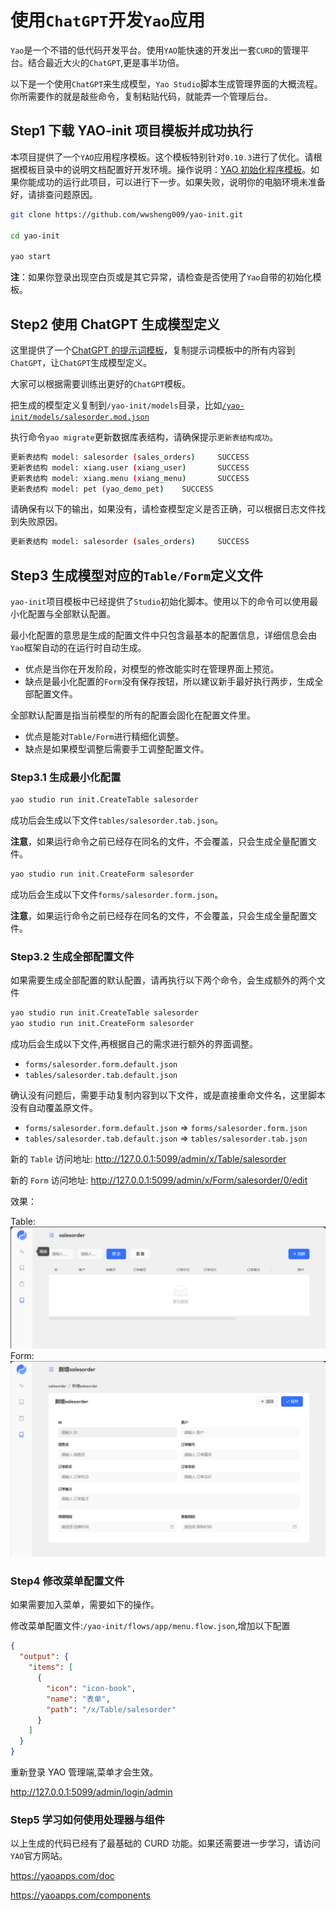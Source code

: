 # 使用`ChatGPT`开发`Yao`应用

`Yao`是一个不错的低代码开发平台。使用`YAO`能快速的开发出一套`CURD`的管理平台。结合最近大火的`ChatGPT`,更是事半功倍。

以下是一个使用`ChatGPT`来生成模型，`Yao Studio`脚本生成管理界面的大概流程。你所需要作的就是敲些命令，复制粘贴代码，就能弄一个管理后台。

## Step1 下载 YAO-init 项目模板并成功执行

本项目提供了一个`YAO`应用程序模板。这个模板特别针对`0.10.3`进行了优化。请根据模板目录中的说明文档配置好开发环境。操作说明：[YAO 初始化程序模板](https://github.com/wwsheng009/yao-init)。如果你能成功的运行此项目，可以进行下一步。如果失败，说明你的电脑环境未准备好，请排查问题原因。

```sh
git clone https://github.com/wwsheng009/yao-init.git

cd yao-init

yao start
```

**注**：如果你登录出现空白页或是其它异常，请检查是否使用了`Yao`自带的初始化模板。

## Step2 使用 ChatGPT 生成模型定义

这里提供了一个[ChatGPT 的提示词模板](./Prompts/model_with_relations.md)，复制提示词模板中的所有内容到`ChatGPT`，让`ChatGPT`生成模型定义。

大家可以根据需要训练出更好的`ChatGPT`模板。

把生成的模型定义复制到`/yao-init/models`目录，比如[`/yao-init/models/salesorder.mod.json`](./examples/salesorder/salesorder.mod.json)

执行命令`yao migrate`更新数据库表结构，请确保提示`更新表结构成功`。

```sh
更新表结构 model: salesorder (sales_orders)     SUCCESS
更新表结构 model: xiang.user (xiang_user)       SUCCESS
更新表结构 model: xiang.menu (xiang_menu)       SUCCESS
更新表结构 model: pet (yao_demo_pet)    SUCCESS

```

请确保有以下的输出，如果没有，请检查模型定义是否正确，可以根据日志文件找到失败原因。

```sh
更新表结构 model: salesorder (sales_orders)     SUCCESS
```

## Step3 生成模型对应的`Table/Form`定义文件

`yao-init`项目模板中已经提供了`Studio`初始化脚本。使用以下的命令可以使用最小化配置与全部默认配置。

最小化配置的意思是生成的配置文件中只包含最基本的配置信息，详细信息会由`Yao`框架自动的在运行时自动生成。

- 优点是当你在开发阶段，对模型的修改能实时在管理界面上预览。
- 缺点是最小化配置的`Form`没有保存按钮，所以建议新手最好执行两步，生成全部配置文件。

全部默认配置是指当前模型的所有的配置会固化在配置文件里。

- 优点是能对`Table/Form`进行精细化调整。
- 缺点是如果模型调整后需要手工调整配置文件。

### Step3.1 生成最小化配置

```sh
yao studio run init.CreateTable salesorder
```

成功后会生成以下文件`tables/salesorder.tab.json`。

**注意**，如果运行命令之前已经存在同名的文件，不会覆盖，只会生成全量配置文件。

```sh
yao studio run init.CreateForm salesorder
```

成功后会生成以下文件`forms/salesorder.form.json`。

**注意**，如果运行命令之前已经存在同名的文件，不会覆盖，只会生成全量配置文件。

### Step3.2 生成全部配置文件

如果需要生成全部配置的默认配置，请再执行以下两个命令，会生成额外的两个文件

```sh
yao studio run init.CreateTable salesorder
yao studio run init.CreateForm salesorder
```

成功后会生成以下文件,再根据自己的需求进行额外的界面调整。

- `forms/salesorder.form.default.json`
- `tables/salesorder.tab.default.json`

确认没有问题后，需要手动复制内容到以下文件，或是直接重命文件名，这里脚本没有自动覆盖原文件。

- `forms/salesorder.form.default.json` => `forms/salesorder.form.json`
- `tables/salesorder.tab.default.json` => `tables/salesorder.tab.json`

新的 `Table` 访问地址: http://127.0.0.1:5099/admin/x/Table/salesorder

新的 `Form` 访问地址: http://127.0.0.1:5099/admin/x/Form/salesorder/0/edit

效果：

Table:
![Table](./examples/salesorder/chatgpt-salesorder3.png)
Form:
![Form](./examples/salesorder/chatgpt-salesorder4.png)

### Step4 修改菜单配置文件

如果需要加入菜单，需要如下的操作。

修改菜单配置文件:`/yao-init/flows/app/menu.flow.json`,增加以下配置

```json
{
  "output": {
    "items": [
      {
        "icon": "icon-book",
        "name": "表单",
        "path": "/x/Table/salesorder"
      }
    ]
  }
}
```

重新登录 YAO 管理端,菜单才会生效。

http://127.0.0.1:5099/admin/login/admin

### Step5 学习如何使用处理器与组件

以上生成的代码已经有了最基础的 CURD 功能。如果还需要进一步学习，请访问`YAO`官方网站。

https://yaoapps.com/doc

https://yaoapps.com/components
